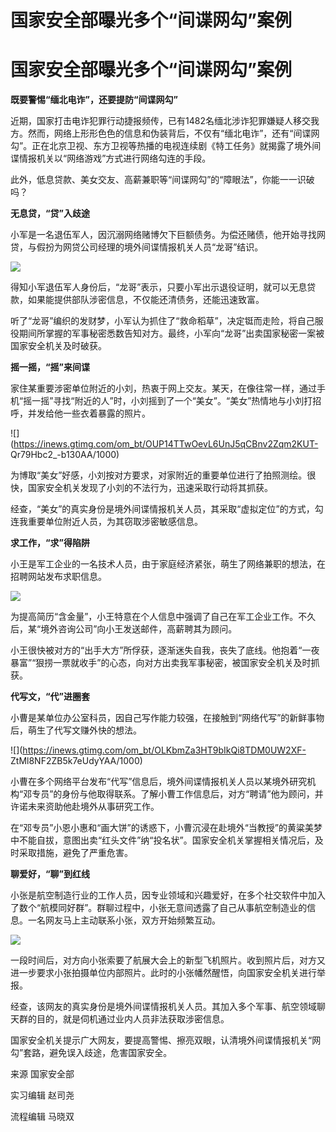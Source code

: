 # 国家安全部曝光多个“间谍网勾”案例

# 国家安全部曝光多个“间谍网勾”案例

**既要警惕“缅北电诈”，还要提防“间谍网勾”**

近期，国家打击电诈犯罪行动捷报频传，已有1482名缅北涉诈犯罪嫌疑人移交我方。然而，网络上形形色色的信息和伪装背后，不仅有“缅北电诈”，还有“间谍网勾”。正在北京卫视、东方卫视等热播的电视连续剧《特工任务》就揭露了境外间谍情报机关以“网络游戏”方式进行网络勾连的手段。

此外，低息贷款、美女交友、高薪兼职等“间谍网勾”的“障眼法”，你能一一识破吗？

**无息贷，“贷”入歧途**

小军是一名退伍军人，因沉溺网络赌博欠下巨额债务。为偿还赌债，他开始寻找网贷，与假扮为网贷公司经理的境外间谍情报机关人员“龙哥”结识。

![](https://inews.gtimg.com/om_bt/OxvuamvjubF3XEaY_mqIVZ1DuTnZN2LaKS_cg1B_wLF7MAA/1000)

得知小军退伍军人身份后，“龙哥”表示，只要小军出示退役证明，就可以无息贷款，如果能提供部队涉密信息，不仅能还清债务，还能迅速致富。

听了“龙哥”编织的发财梦，小军认为抓住了“救命稻草”，决定铤而走险，将自己服役期间所掌握的军事秘密悉数告知对方。最终，小军向“龙哥”出卖国家秘密一案被国家安全机关及时破获。

**摇一摇，“摇”来间谍**

家住某重要涉密单位附近的小刘，热衷于网上交友。某天，在像往常一样，通过手机“摇一摇”寻找“附近的人”时，小刘摇到了一个“美女”。“美女”热情地与小刘打招呼，并发给他一些衣着暴露的照片。

![](https://inews.gtimg.com/om_bt/OUP14TTwOevL6UnJ5qCBnv2Zqm2KUT-
Qr79Hbc2_-b130AA/1000)

为博取“美女”好感，小刘按对方要求，对家附近的重要单位进行了拍照测绘。很快，国家安全机关发现了小刘的不法行为，迅速采取行动将其抓获。

经查，“美女”的真实身份是境外间谍情报机关人员，其采取“虚拟定位”的方式，勾连我重要单位附近人员，为其窃取涉密敏感信息。

**求工作，“求”得陷阱**

小王是军工企业的一名技术人员，由于家庭经济紧张，萌生了网络兼职的想法，在招聘网站发布求职信息。

![](https://inews.gtimg.com/om_bt/OCOCK0MZZAjPV2ocrZX3zenamZmWnYE8Y6X6XjnEC8BqMAA/1000)

为提高简历“含金量”，小王特意在个人信息中强调了自己在军工企业工作。不久后，某“境外咨询公司”向小王发送邮件，高薪聘其为顾问。

小王很快被对方的“出手大方”所俘获，逐渐迷失自我，丧失了底线。他抱着“一夜暴富”“狠捞一票就收手”的心态，向对方出卖我军事秘密，被国家安全机关及时抓获。

**代写文，“代”进圈套**

小曹是某单位办公室科员，因自己写作能力较强，在接触到“网络代写”的新鲜事物后，萌生了代写文赚外快的想法。

![](https://inews.gtimg.com/om_bt/OLKbmZa3HT9bIkQi8TDM0UW2XF-
ZtMl8NF2ZB5k7eUdyYAA/1000)

小曹在多个网络平台发布“代写”信息后，境外间谍情报机关人员以某境外研究机构“邓专员”的身份与他取得联系。了解小曹工作信息后，对方“聘请”他为顾问，并许诺未来资助他赴境外从事研究工作。

在“邓专员”小恩小惠和“画大饼”的诱惑下，小曹沉浸在赴境外“当教授”的黄粱美梦中不能自拔，意图出卖“红头文件”纳“投名状”。国家安全机关掌握相关情况后，及时采取措施，避免了严重危害。

**聊爱好，“聊”到红线**

小张是航空制造行业的工作人员，因专业领域和兴趣爱好，在多个社交软件中加入了数个“航模同好群”。群聊过程中，小张无意间透露了自己从事航空制造业的信息。一名网友马上主动联系小张，双方开始频繁互动。

![](https://inews.gtimg.com/om_bt/OKz89CWRCw6qI97DxhG8mCobasyRgUDmJGxw9AwglnSOMAA/1000)

一段时间后，对方向小张索要了航展大会上的新型飞机照片。收到照片后，对方又进一步要求小张拍摄单位内部照片。此时的小张幡然醒悟，向国家安全机关进行举报。

经查，该网友的真实身份是境外间谍情报机关人员。其加入多个军事、航空领域聊天群的目的，就是伺机通过业内人员非法获取涉密信息。

国家安全机关提示广大网友，要提高警惕、擦亮双眼，认清境外间谍情报机关“网勾”套路，避免误入歧途，危害国家安全。

来源 国家安全部

实习编辑 赵司尧

流程编辑 马晓双

